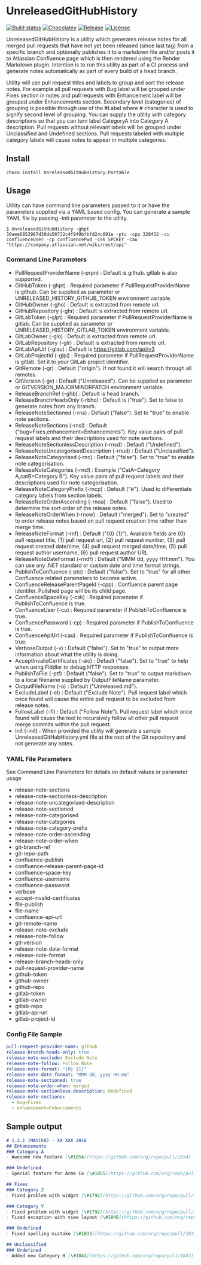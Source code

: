 # UnreleasedGitHubHistory

[![Build status](https://ci.appveyor.com/api/projects/status/github/jasminsehic/unreleasedgithubhistory?svg=true)](https://ci.appveyor.com/project/jasminsehic/unreleasedgithubhistory)
[![Chocolatey](https://img.shields.io/chocolatey/vpre/unreleasedgithubhistory.portable.svg)](https://chocolatey.org/packages/UnreleasedGitHubHistory.Portable)
[![Release](https://img.shields.io/github/release/jasminsehic/unreleasedgithubhistory.svg)]()
[![License](https://img.shields.io/github/license/jasminsehic/unreleasedgithubhistory.svg)]()

UnreleasedGitHubHistory is a utility which generates release notes for all merged pull requests that have not yet been released (since last tag) from a specific branch and optionally publishes it to a markdown file and/or posts it to Atlassian Confluence page which is then rendered using the Render Markdown plugin. Intention is to run this utility as part of a CI process and generate notes automatically as part of every build of a head branch.

Utility will use pull request titles and labels to group and sort the release notes. For example all pull requests with Bug label will be grouped under Fixes section in notes and pull requests with Enhancement label will be grouped under Enhancements section. Secondary level (categories) of grouping is possible through use of the #Label where # character is used to signify second level of grouping. You can supply the utility with category descriptions so that you can turn label CategoryA into Category A description. Pull requests without relevant labels will be grouped under Unclassified and Undefined sections. Pull requests labeled with multiple category labels will cause notes to appear in multiple categories.

## Install

    choco install UnreleasedGitHubHistory.Portable
    
## Usage

Utility can have command line parameters passed to it or have the parameters supplied via a YAML based config. You can generate a sample YAML file by passing -init parameter to the utility.

```{r, engine='bat', count_lines}
$ UnreleasedGitHubHistory -ghpt 30aee6853987d30da50732c4f849bfbfd24c091e -ptc -cpp 328432 -cu confluenceUser -cp confluencePwd -csk SPCKEY -cau "https://company.atlassian.net/wiki/rest/api"
```

### Command Line Parameters
- PullRequestProviderName (-prpn) : Default is github. gitlab is also supported.
- GitHubToken (-ghpt) : Required parameter if PullRequestProviderName is github. Can be supplied as parameter or UNRELEASED_HISTORY_GITHUB_TOKEN environment variable.
- GitHubOwner (-gho) : Default is extracted from remote url.
- GitHubRepository (-ghr) : Default is extracted from remote url.
- GitLabToken (-glpt) : Required parameter if PullRequestProviderName is gitlab. Can be supplied as parameter or UNRELEASED_HISTORY_GITLAB_TOKEN environment variable.
- GitLabOwner (-glo) : Default is extracted from remote url.
- GitLabRepository (-glr) : Default is extracted from remote url.
- GitLabApiUrl (-glau) : Default is https://gitlab.com/api/v3
- GitLabProjectId (-glpi) : Required parameter if PullRequestProviderName is gitlab. Set it to your GitLab project identifier.
- GitRemote (-gr) : Default ("origin"). If not found it will search through all remotes.
- GitVersion (-gv) : Default ("Unreleased"). Can be supplied as parameter or GITVERSION_MAJORMINORPATCH environment variable.
- ReleaseBranchRef (-ghb) : Default is head branch.
- ReleaseBranchHeadsOnly (-rbho) : Default is ("true"). Set to false to generate notes from any branch.
- ReleaseNoteSectioned (-rns) : Default ("false"). Set to "true" to enable note sections.
- ReleaseNoteSections (-rnsl) : Default ("bug=Fixes,enhancement=Enhancements"). Key value pairs of pull request labels and their descriptions used for note sections.
- ReleaseNoteSectionlessDescription (-rnsd) : Default ("Undefined").
- ReleaseNoteUncategorisedDescription (-rnud) : Default ("Unclassified").
- ReleaseNoteCategorised (-rnc) : Default ("false"). Set to "true" to enable note categorisation.
- ReleaseNoteCategories (-rncl) : Example ("CatA=Category A,catB=Category B"). Key value pairs of pull request labels and their descriptions used for note categorisation.
- ReleaseNoteCategoryPrefix (-rncp) : Default ("#"). Used to differentiate category labels from section labels.
- ReleaseNoteOrderAscending (-rnoa) : Default ("false"). Used to determine the sort order of the release notes.
- ReleaseNoteOrderWhen (-rnow) : Default ("merged"). Set to "created" to order release notes based on pull request creation time rather than merge time.
- ReleaseNoteFormat (-rnf) : Default ("{0} {1}"). Available fields are {0} pull request title, {1} pull request url, {2} pull request number, {3} pull request created date/time, {4} pull request merged date/time, {5} pull request author username, {6} pull request author URL
- ReleaseNoteDateFormat (-rndf) : Default ("MMM dd, yyyy HH:mm"). You can use any .NET standard or custom date and time format strings.
- PublishToConfluence (-ptc) : Default ("false"). Set to "true" for all other Confluence related parameters to become active.
- ConfluenceReleaseParentPageId (-cpp) : Confluence parent page identifer. Pulished page will be its child page.
- ConfluenceSpaceKey (-csk) : Required parameter if PublishToConfluence is true.
- ConfluenceUser (-cu) : Required parameter if PublishToConfluence is true.
- ConfluencePassword (-cp) : Required parameter if PublishToConfluence is true.
- ConfluenceApiUrl (-cau) : Required parameter if PublishToConfluence is true.
- VerboseOutput (-v) : Default ("false"). Set to "true" to output more information about what the utility is doing.
- AcceptInvalidCertificates (-aic) : Default ("false"). Set to "true" to help when using Fiddler to debug HTTP responses.
- PublishToFile (-ptf) : Default ("false"). Set to "true" to output markdown to a local filename supplied by OutputFileName parameter.
- OutputFileName (-o) : Default ("Unreleased.md").
- ExcludeLabel (-el) : Default ("Exclude Note"). Pull request label which once found will cause the entire pull request to be excluded from release notes.
- FollowLabel (-fl) : Default ("Follow Note"). Pull request label which once found will cause the tool to recursively follow all other pull request merge commits within the pull request.
- Init (-init) : When provided the utility will generate a sample UnreleasedGitHubHistory.yml file at the root of the Git repository and not generate any notes.

### YAML File Parameters

See Command Line Parameters for details on default values or parameter usage

- release-note-sections
- release-note-sectionless-description
- release-note-uncategorised-description
- release-note-sectioned
- release-note-categorised
- release-note-categories
- release-note-category-prefix
- release-note-order-ascending
- release-note-order-when
- git-branch-ref
- git-repo-path
- confluence-publish
- confluence-release-parent-page-id
- confluence-space-key
- confluence-username
- confluence-password
- verbose
- accept-invalid-certificates
- file-publish
- file-name
- confluence-api-url
- git-remote-name
- release-note-exclude
- release-note-follow
- git-version
- release-note-date-format
- release-note-format
- release-branch-heads-only
- pull-request-provider-name
- github-token
- github-owner
- github-repo
- gitlab-token
- gitlab-owner
- gitlab-repo
- gitlab-api-url
- gitlab-project-id

### Config File Sample

```yaml
pull-request-provider-name: github
release-branch-heads-only: true
release-note-exclude: Exclude Note
release-note-follow: Follow Note
release-note-format: "{0} {1}"
release-note-date-format: "MMM dd, yyyy HH:mm"
release-note-sectioned: true
release-note-order-when: merged
release-note-sectionless-description: Undefined
release-note-sections:
  - bug=Fixes
  - enhancement=Enhancements
```

## Sample output

```markdown
# 1.2.1 (MASTER) - XX XXX 2016
## Enhancements
### Category A
- Awesome new feature [\#1854](https://github.com/org/repo/pull/1854)

### Undefined
- Special feature for Acme Co [\#1855](https://github.com/org/repo/pull/1855)

## Fixes
### Category Z
- Fixed problem with widget [\#1792](https://github.com/org/repo/pull/1792)

### Category Y
- Fixed problem with widget [\#1792](https://github.com/org/repo/pull/1792)
- Fixed exception with view layout [\#1848](https://github.com/org/repo/pull/1848)

### Undefined
- Fixed spelling mistake [\#1833](https://github.com/org/repo/pull/1833)

## Unclassified
### Undefined
- Added new Category H [\#1843](https://github.com/org/repo/pull/1843)
```

